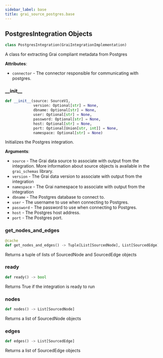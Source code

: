 ```yaml
---
sidebar_label: base
title: grai_source_postgres.base
---
```


## PostgresIntegration Objects

```python
class PostgresIntegration(GraiIntegrationImplementation)
```

A class for extracting Grai compliant metadata from Postgres

**Attributes**:

- `connector` - The connector responsible for communicating with postgres.

### \_\_init\_\_

```python
def __init__(source: SourceV1,
             version: Optional[str] = None,
             dbname: Optional[str] = None,
             user: Optional[str] = None,
             password: Optional[str] = None,
             host: Optional[str] = None,
             port: Optional[Union[str, int]] = None,
             namespace: Optional[str] = None)
```

Initializes the Postgres integration.

**Arguments**:

- `source` - The Grai data source to associate with output from the integration. More information about source objects is available in the `grai_schemas` library.
- `version` - The Grai data version to associate with output from the integration
- `namespace` - The Grai namespace to associate with output from the integration
- `dbname` - The Postgres database to connect to.
- `user` - The username to use when connecting to Postgres.
- `password` - The password to use when connecting to Postgres.
- `host` - The Postgres host address.
- `port` - The Postgres port.

### get\_nodes\_and\_edges

```python
@cache
def get_nodes_and_edges() -> Tuple[List[SourcedNode], List[SourcedEdge]]
```

Returns a tuple of lists of SourcedNode and SourcedEdge objects

### ready

```python
def ready() -> bool
```

Returns True if the integration is ready to run

### nodes

```python
def nodes() -> List[SourcedNode]
```

Returns a list of SourcedNode objects

### edges

```python
def edges() -> List[SourcedEdge]
```

Returns a list of SourcedEdge objects
